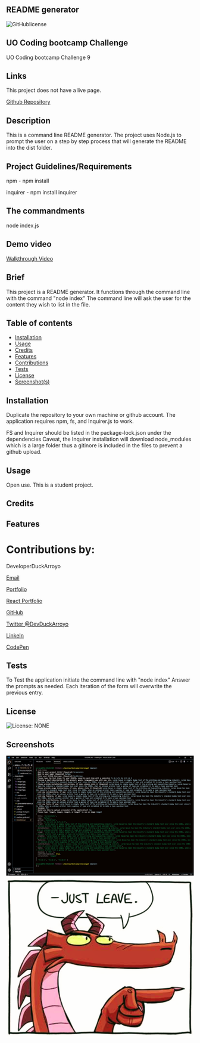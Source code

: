 ## README generator  

![GitHublicense](https://img.shields.io/npm/l/express?style=for-the-badge)

## UO Coding bootcamp Challenge

UO Coding bootcamp Challenge 9


## Links

This project does not have a live page.

[Github Repository](https://github.com/DuckArroyo/readmeGenerator)

## Description

This is a command line README generator. The project uses Node.js to prompt the user on a step by step process that will generate the README into the dist folder.

## Project Guidelines/Requirements

npm - npm install

inquirer - npm install inquirer

## The commandments

node index.js

## Demo video

[Walkthrough Video](https://watch.screencastify.com/v/OpmpcMLFOS9A7nBdPxMO)

## Brief

This project is a README generator. It functions through the command line with the command "node index"
The command line will ask the user for the content they wish to list in the file.

## Table of contents

- [Installation](#installation)
- [Usage](#usage)
- [Credits](#credits)
- [Features](#features)
- [Contributions](#contributions)
- [Tests](#tests)
- [License](#license)
- [Screenshot(s)](#screenshot)

## Installation

Duplicate the repository to your own machine or github account.
The application requires npm, fs, and Inquirer.js to work.

FS and Inquirer should be listed in the package-lock.json under the dependencies
Caveat, the Inquirer installation will download node_modules which is a large folder thus a gitinore is included in the files to prevent a github upload.

## Usage

Open use. This is a student project.

## Credits

## Features

# Contributions by:

DeveloperDuckArroyo

[Email](mailto:DeveloperDuckArroyo@gmail.com)

[Portfolio](https://github.com/DuckArroyo/portfolio)

[React Portfolio](http://DuckArroyo.github.io/reactPortfolio)

[GitHub](https://github.com/DuckArroyo)

[Twitter @DevDuckArroyo](https://twitter.com/DevDuckArroyo)

[LinkeIn](https://www.linkedin.com/in/duckarroyo)

[CodePen](https://codepen.io/DeveloperDuckArroyo)

## Tests

To Test the application initiate the command line with "node index"
Answer the prompts as needed.
Each iteration of the form will overwrite the previous entry.

## License

![License: NONE](https://img.shields.io/badge/license-NONE-critical)

## Screenshots

<img src="./assets/Screenshot.jpg">

<img src="./assets/image4.jpg">
